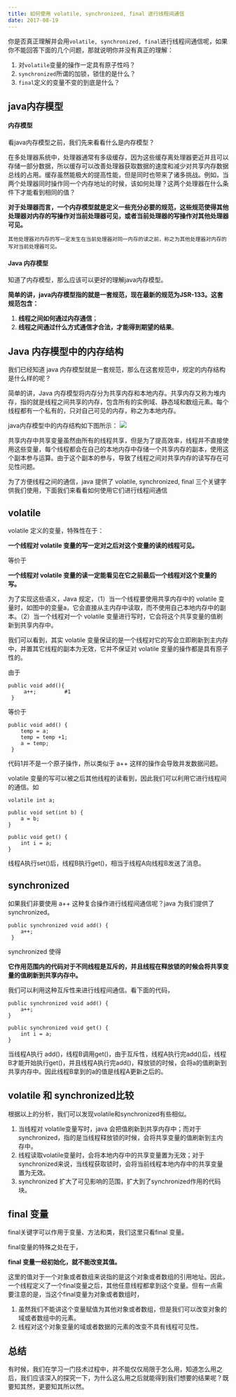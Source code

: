 ```yaml
---
title: 如何使用 volatile, synchronized, final 进行线程间通信
date: 2017-08-19
---
```

你是否真正理解并会用`volatile, synchronized, final`进行线程间通信呢，如果你不能回答下面的几个问题，那就说明你并没有真正的理解：

1. 对`volatile`变量的操作一定具有原子性吗？
2. `synchronized`所谓的加锁，锁住的是什么？
3. `final`定义的变量不变的到底是什么？

## java内存模型

#### 内存模型

看java内存模型之前，我们先来看看什么是内存模型？

在多处理器系统中，处理器通常有多级缓存，因为这些缓存离处理器更近并且可以存储一部分数据，所以缓存可以改善处理器获取数据的速度和减少对共享内存数据总线的占用。缓存虽然能极大的提高性能，但是同时也带来了诸多挑战。例如，当两个处理器同时操作同一个内存地址的时候，该如何处理？这两个处理器在什么条件下才能看到相同的值？

**对于处理器而言，一个内存模型就是定义一些充分必要的规范，这些规范使得其他处理器对内存的写操作对当前处理器可见，或者当前处理器的写操作对其他处理器可见。**

```
其他处理器对内存的写一定发生在当前处理器对同一内存的读之前，称之为其他处理器对内存的写对当前处理器可见。
```

#### Java 内存模型

知道了内存模型，那么应该可以更好的理解java内存模型。

**简单的讲，java内存模型指的就是一套规范，现在最新的规范为JSR-133。这套规范包含：**

1. **线程之间如何通过内存通信**；
2. **线程之间通过什么方式通信才合法，才能得到期望的结果**。

## Java 内存模型中的内存结构

我们已经知道 java 内存模型就是一套规范，那么在这套规范中，规定的内存结构是什么样的呢？

简单的讲，Java 内存模型将内存分为共享内存和本地内存。共享内存又称为堆内存，指的就是线程之间共享的内存，包含所有的实例域、静态域和数组元素。每个线程都有一个私有的，只对自己可见的内存，称之为本地内存。

java内存模型中的内存结构如下图所示： ![](https://static.akali.xyz/rikka/4a8d2bec-f44a-4c38-8129-a31e93c0ceb3.png)

共享内存中共享变量虽然由所有的线程共享，但是为了提高效率，线程并不直接使用这些变量，每个线程都会在自己的本地内存中存储一个共享内存的副本，使用这个副本参与运算。由于这个副本的参与，导致了线程之间对共享内存的读写存在可见性问题。

为了方便线程之间的通信，java 提供了 volatile, synchronized, final 三个关键字供我们使用，下面我们来看看如何使用它们进行线程间通信

## volatile

volatile 定义的变量，特殊性在于：

**一个线程对 volatile 变量的写一定对之后对这个变量的读的线程可见。**

等价于

**一个线程对 volatile 变量的读一定能看见在它之前最后一个线程对这个变量的写。**

为了实现这些语义，Java 规定，（1）当一个线程要使用共享内存中的 volatile 变量时，如图中的变量a，它会直接从主内存中读取，而不使用自己本地内存中的副本。（2）当一个线程对一个 volatile 变量进行写时，它会将这个共享变量的值刷新到共享内存中。

我们可以看到，其实 volatile 变量保证的是一个线程对它的写会立即刷新到主内存中，并置其它线程的副本为无效，它并不保证对 volatile 变量的操作都是具有原子性的。

由于

```
public void add(){
     a++;         #1
 }
```

等价于

```
public void add() {
    temp = a;        
    temp = temp +1;  
    a = temp;         
 }
```

代码1并不是一个原子操作，所以类似于 a++ 这样的操作会导致并发数据问题。

volatile 变量的写可以被之后其他线程的读看到，因此我们可以利用它进行线程间的通信。如

```
volatile int a;

public void set(int b) {
    a = b; 
}

public void get() {
    int i = a; 
}
```

线程A执行set()后，线程B执行get()，相当于线程A向线程B发送了消息。

## synchronized

如果我们非要使用 a++ 这种复合操作进行线程间通信呢？java 为我们提供了synchronized。

```
public synchronized void add() {
    a++; 
 }
```

synchronized 使得

**它作用范围内的代码对于不同线程是互斥的，并且线程在释放锁的时候会将共享变量的值刷新到共享内存中。**

我们可以利用这种互斥性来进行线程间通信。看下面的代码，

```
public synchronized void add() {
    a++; 
}

public synchronized void get() {
    int i = a; 
}
```

当线程A执行 add()，线程B调用get()，由于互斥性，线程A执行完add()后，线程B才能开始执行get()，并且线程A执行完add()，释放锁的时候，会将a的值刷新到共享内存中。因此线程B拿到的a的值是线程A更新之后的。

## volatile 和 synchronized比较

根据以上的分析，我们可以发现volatile和synchronized有些相似。

1. 当线程对 volatile变量写时，java 会把值刷新到共享内存中；而对于synchronized，指的是当线程释放锁的时候，会将共享变量的值刷新到主内存中。
2. 线程读取volatile变量时，会将本地内存中的共享变量置为无效；对于synchronized来说，当线程获取锁时，会将当前线程本地内存中的共享变量置为无效。
3. synchronized 扩大了可见影响的范围，扩大到了synchronized作用的代码块。

## final 变量

final关键字可以作用于变量、方法和类，我们这里只看final 变量。

final变量的特殊之处在于，

**final 变量一经初始化，就不能改变其值。**

这里的值对于一个对象或者数组来说指的是这个对象或者数组的引用地址。因此，一个线程定义了一个final变量之后，其他任意线程都拿到这个变量。但有一点需要注意的是，当这个final变量为对象或者数组时，

1. 虽然我们不能讲这个变量赋值为其他对象或者数组，但是我们可以改变对象的域或者数组中的元素。
2. 线程对这个对象变量的域或者数据的元素的改变不具有线程可见性。

## 总结

有时候，我们在学习一门技术过程中，并不能仅仅局限于怎么用，知道怎么用之后，我们应该深入的探究一下，为什么这么用之后就能得到我们想要的结果呢？既要知其然，更要知其所以然。

